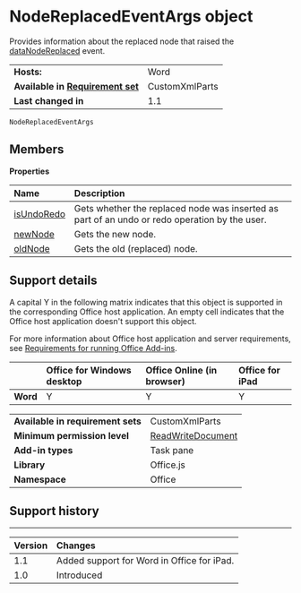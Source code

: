 
# NodeReplacedEventArgs object
Provides information about the replaced node that raised the [dataNodeReplaced](https://dev.office.com/reference/add-ins/shared/customxmlpart.datanodereplaced.event) event.

|||
|:-----|:-----|
|**Hosts:**|Word|
|**Available in [Requirement set](../../docs/overview/specify-office-hosts-and-api-requirements.md)**|CustomXmlParts|
|**Last changed in**|1.1|

```
NodeReplacedEventArgs
```


## Members


**Properties**


|**Name**|**Description**|
|:-----|:-----|
|[isUndoRedo](https://dev.office.com/reference/add-ins/shared/customxmlpart.isundoredo)|Gets whether the replaced node was inserted as part of an undo or redo operation by the user.|
|[newNode](https://dev.office.com/reference/add-ins/shared/customxmlpart.newnode)|Gets the new node.|
|[oldNode](https://dev.office.com/reference/add-ins/shared/customxmlpart.oldnode)|Gets the old (replaced) node.|

## Support details


A capital Y in the following matrix indicates that this object is supported in the corresponding Office host application. An empty cell indicates that the Office host application doesn't support this object.

For more information about Office host application and server requirements, see [Requirements for running Office Add-ins](../../docs/overview/requirements-for-running-office-add-ins.md).


||**Office for Windows desktop**|**Office Online (in browser)**|**Office for iPad**|
|:-----|:-----|:-----|:-----|
|**Word**|Y|Y|Y|

|||
|:-----|:-----|
|**Available in requirement sets**|CustomXmlParts|
|**Minimum permission level**|[ReadWriteDocument](../../docs/develop/requesting-permissions-for-api-use-in-content-and-task-pane-add-ins.md)|
|**Add-in types**|Task pane|
|**Library**|Office.js|
|**Namespace**|Office|

## Support history



****


|**Version**|**Changes**|
|:-----|:-----|
|1.1|Added support for Word in Office for iPad.|
|1.0|Introduced|
